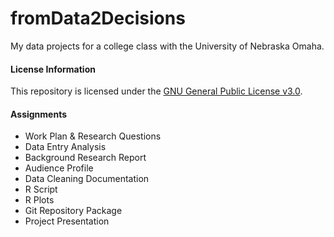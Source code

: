 # fromData2Decisions
My data projects for a college class with the University of Nebraska Omaha.

#### License Information
This repository is licensed under the [GNU General Public License v3.0](https://github.com/dkrupp24/fromData2Decisions/blob/master/LICENSE).

#### Assignments
* Work Plan & Research Questions
* Data Entry Analysis
* Background Research Report
* Audience Profile
* Data Cleaning Documentation
* R Script
* R Plots
* Git Repository Package
* Project Presentation
